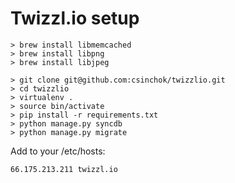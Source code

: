 # Twizzl.io setup

    > brew install libmemcached
	> brew install libpng
	> brew install libjpeg

    > git clone git@github.com:csinchok/twizzlio.git
    > cd twizzlio
    > virtualenv .
    > source bin/activate
  	> pip install -r requirements.txt
	> python manage.py syncdb
	> python manage.py migrate
	
Add to your /etc/hosts:
    
	66.175.213.211 twizzl.io	